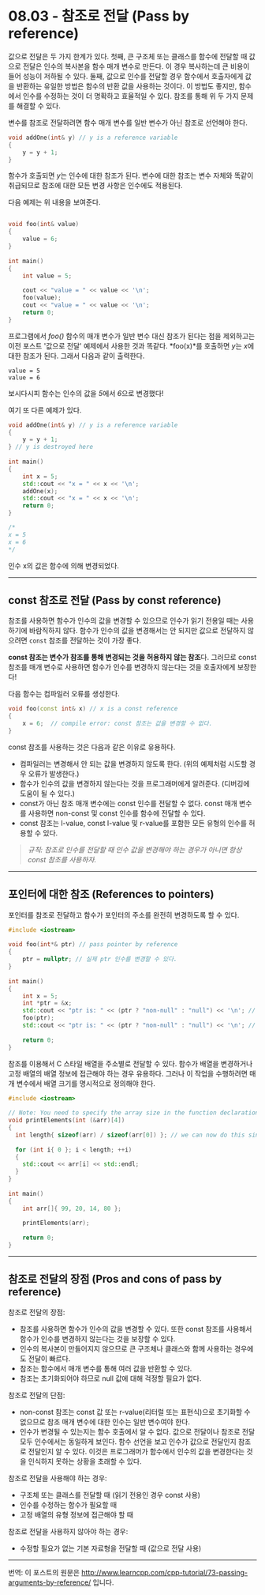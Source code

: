 # 08.03 - 참조로 전달 (Pass by reference)

값으로 전달은 두 가지 한계가 있다. 첫째, 큰 구조체 또는 클래스를 함수에 전달할 때 값으로 전달은 인수의 복사본을 함수 매개 변수로 만든다. 이 경우 복사하는데 큰 비용이 들어 성능이 저하될 수 있다. 둘째, 값으로 인수를 전달할 경우 함수에서 호출자에게 값을 반환하는 유일한 방법은 함수의 반환 값을 사용하는 것이다. 이 방법도 좋지만, 함수에서 인수를 수정하는 것이 더 명확하고 효율적일 수 있다. 참조를 통해 위 두 가지 문제를 해결할 수 있다.

변수를 참조로 전달하려면 함수 매개 변수를 일반 변수가 아닌 참조로 선언해야 한다.

```cpp
void addOne(int& y) // y is a reference variable
{
    y = y + 1;
}
```

함수가 호출되면 *y*는 인수에 대한 참조가 된다. 변수에 대한 참조는 변수 자체와 똑같이 취급되므로 참조에 대한 모든 변경 사항은 인수에도 적용된다.

다음 예제는 위 내용을 보여준다.

```cpp

void foo(int& value)
{
    value = 6;
}
 
int main()
{
    int value = 5;
 
    cout << "value = " << value << '\n';
    foo(value);
    cout << "value = " << value << '\n';
    return 0;
}
```

프로그램에서 *foo()* 함수의 매개 변수가 일반 변수 대신 참조가 된다는 점을 제외하고는 이전 포스트 '값으로 전달' 예제에서 사용한 것과 똑같다. *foo(x)*를 호출하면 *y*는 *x*에 대한 참조가 된다. 그래서 다음과 같이 출력한다.

```
value = 5
value = 6
```

보시다시피 함수는 인수의 값을 *5*에서 *6*으로 변경했다!

여기 또 다른 예제가 있다.

```cpp
void addOne(int& y) // y is a reference variable
{
    y = y + 1;
} // y is destroyed here
 
int main()
{
    int x = 5;
    std::cout << "x = " << x << '\n';
    addOne(x);
    std::cout << "x = " << x << '\n';
    return 0;
}

/*
x = 5
x = 6
*/
```

인수 x의 값은 함수에 의해 변경되었다.

---

## const 참조로 전달 (Pass by const reference)

참조를 사용하면 함수가 인수의 값을 변경할 수 있으므로 인수가 읽기 전용일 때는 사용하기에 바람직하지 않다. 함수가 인수의 값을 변경해서는 안 되지만 값으로 전달하지 않으려면 `const` 참조를 전달하는 것이 가장 좋다.

**const 참조는 변수가 참조를 통해 변경되는 것을 허용하지 않는 참조**다. 그러므로 const 참조를 매개 변수로 사용하면 함수가 인수를 변경하지 않는다는 것을 호출자에게 보장한다!

다음 함수는 컴파일러 오류를 생성한다.

```cpp
void foo(const int& x) // x is a const reference
{
    x = 6;  // compile error: const 참조는 값을 변경할 수 없다.
}
```

const 참조를 사용하는 것은 다음과 같은 이유로 유용하다.

- 컴파일러는 변경해서 안 되는 값을 변경하지 않도록 한다. (위의 예제처럼 시도할 경우 오류가 발생한다.)
- 함수가 인수의 값을 변경하지 않는다는 것을 프로그래머에게 알려준다. (디버깅에 도움이 될 수 있다.)
- const가 아닌 참조 매개 변수에는 const 인수를 전달할 수 없다. const 매개 변수를 사용하면 non-const 및 const 인수를 함수에 전달할 수 있다.
- const 참조는 l-value, const l-value 및 r-value를 포함한 모든 유형의 인수를 허용할 수 있다.

>  *규칙: 참조로 인수를 전달할 때 인수 값을 변경해야 하는 경우가 아니면 항상 const 참조를 사용하자.*

---

## 포인터에 대한 참조 (References to pointers)

포인터를 참조로 전달하고 함수가 포인터의 주소를 완전히 변경하도록 할 수 있다.

```cpp
#include <iostream>
 
void foo(int*& ptr) // pass pointer by reference
{
	ptr = nullptr; // 실제 ptr 인수를 변경할 수 있다.
}
 
int main()
{
	int x = 5;
	int *ptr = &x;
	std::cout << "ptr is: " << (ptr ? "non-null" : "null") << '\n'; // prints non-null
	foo(ptr);
	std::cout << "ptr is: " << (ptr ? "non-null" : "null") << '\n'; // prints null
 
	return 0;
}
```

참조를 이용해서 C 스타일 배열을 주소별로 전달할 수 있다. 함수가 배열을 변경하거나 고정 배열의 배열 정보에 접근해야 하는 경우 유용하다. 그러나 이 작업을 수행하려면 매개 변수에서 배열 크기를 명시적으로 정의해야 한다.

```cpp
#include <iostream>
 
// Note: You need to specify the array size in the function declaration
void printElements(int (&arr)[4])
{
  int length{ sizeof(arr) / sizeof(arr[0]) }; // we can now do this since the array won't decay
  
  for (int i{ 0 }; i < length; ++i)
  {
    std::cout << arr[i] << std::endl;
  }
}
 
int main()
{
    int arr[]{ 99, 20, 14, 80 };
    
    printElements(arr);
 
    return 0;
}
```

---

## 참조로 전달의 장점 (Pros and cons of pass by reference)

참조로 전달의 장점:

- 참조를 사용하면 함수가 인수의 값을 변경할 수 있다. 또한 const 참조를 사용해서 함수가 인수를 변경하지 않는다는 것을 보장할 수 있다.
- 인수의 복사본이 만들어지지 않으므로 큰 구조체나 클래스와 함께 사용하는 경우에도 전달이 빠르다.
- 참조는 함수에서 매개 변수를 통해 여러 값을 반환할 수 있다.
- 참조는 초기화되어야 하므로 null 값에 대해 걱정할 필요가 없다.

참조로 전달의 단점:

- non-const 참조는 const 값 또는 r-value(리터럴 또는 표현식)으로 초기화할 수 없으므로 참조 매개 변수에 대한 인수는 일반 변수여야 한다.
- 인수가 변경될 수 있는지는 함수 호출에서 알 수 없다. 값으로 전달이나 참조로 전달 모두 인수에서는 동일하게 보인다. 함수 선언을 보고 인수가 값으로 전달인지 참조로 전달인지 알 수 있다. 이것은 프로그래머가 함수에서 인수의 값을 변경한다는 것을 인식하지 못하는 상황을 초래할 수 있다.

참조로 전달을 사용해야 하는 경우:

- 구조체 또는 클래스를 전달할 때 (읽기 전용인 경우 const 사용)
- 인수를 수정하는 함수가 필요할 때
- 고정 배열의 유형 정보에 접근해야 할 때

참조로 전달을 사용하지 않아야 하는 경우:

- 수정할 필요가 없는 기본 자료형을 전달할 때 (값으로 전달 사용)

---

번역: 이 포스트의 원문은 http://www.learncpp.com/cpp-tutorial/73-passing-arguments-by-reference/ 입니다.